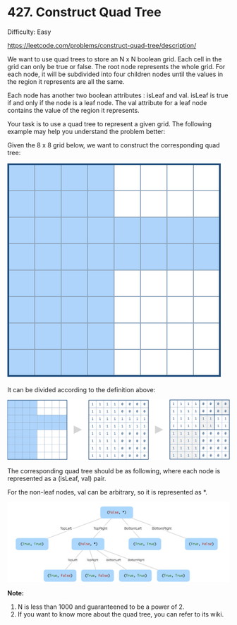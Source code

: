 # 427. Construct Quad Tree

Difficulty: Easy

https://leetcode.com/problems/construct-quad-tree/description/

We want to use quad trees to store an N x N boolean grid. Each cell in the grid can only be true or false. The root node represents the whole grid. For each node, it will be subdivided into four children nodes until the values in the region it represents are all the same.

Each node has another two boolean attributes : isLeaf and val. isLeaf is true if and only if the node is a leaf node. The val attribute for a leaf node contains the value of the region it represents.

Your task is to use a quad tree to represent a given grid. The following example may help you understand the problem better:

Given the 8 x 8 grid below, we want to construct the corresponding quad tree:

![alt text](962_grid.png)

It can be divided according to the definition above:

![alt text](962_grid_divided.png)

The corresponding quad tree should be as following, where each node is represented as a (isLeaf, val) pair.

For the non-leaf nodes, val can be arbitrary, so it is represented as *.

![alt text](962_quad_tree.png)

**Note:**

1. N is less than 1000 and guaranteened to be a power of 2.
2. If you want to know more about the quad tree, you can refer to its wiki.
